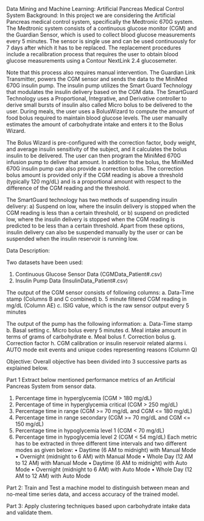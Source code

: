 Data Mining and Machine Learning: Artificial Pancreas Medical Control System
Background:
In this project we are considering the Artificial Pancreas medical control system, specifically the Medtronic 670G system. The Medtronic system consists of a continuous glucose monitor (CGM) and the Guardian Sensor, which is used to collect blood glucose measurements every 5 minutes. The sensor is single use and can be used continuously for 7 days after which it has to be replaced. The replacement procedures include a recalibration process that requires the user to obtain blood glucose measurements using a Contour NextLink 2.4 glucosemeter.

Note that this process also requires manual intervention. The Guardian Link Transmitter, powers the CGM sensor and sends the data to the MiniMed 670G insulin pump. The insulin pump utilizes the Smart Guard Technology that modulates the insulin delivery based on the CGM data. The SmartGuard Technology uses a Proportional, Integrative, and Derivative controller to derive small bursts of insulin also called Micro bolus to be delivered to the user. During meals, the user uses a BolusWizard to compute the amount of food bolus required to maintain blood glucose levels. The user manually estimates the amount of carbohydrate intake and enters it to the Bolus Wizard.

The Bolus Wizard is pre-configured with the correction factor, body weight, and average insulin sensitivity of the subject, and it calculates the bolus insulin to be delivered. The user can then program the MiniMed 670G infusion pump to deliver that amount. In addition to the bolus, the MiniMed 670G insulin pump can also provide a correction bolus. The correction bolus amount is provided only if the CGM reading is above a threshold (typically 120 mg/dL) and is a proportional amount with respect to the difference of the CGM reading and the threshold.

The SmartGuard technology has two methods of suspending insulin delivery: a) Suspend on low, where the insulin delivery is stopped when the CGM reading is less than a certain threshold, or b) suspend on predicted low, where the insulin delivery is stopped when the CGM reading is predicted to be less than a certain threshold. Apart from these options, insulin delivery can also be suspended manually by the user or can be suspended when the insulin reservoir is running low.

Data Description:

Two datasets have been used:
1.	Continuous Glucose Sensor Data (CGMData_Patient#.csv)
2.	Insulin Pump Data (InsulinData_Patient#.csv)

The output of the CGM sensor consists of following columns:
a.	Data-Time stamp (Columns B and C combined)
b.	5 minute filtered CGM reading in mg/dL (Column AE)
c.	ISIG value, which is the raw sensor output every 5 minutes

The output of the pump has the following information:
a.	Data-Time stamp
b.	Basal setting
c.	Micro bolus every 5 minutes
d.	Meal intake amount in terms of grams of carbohydrate
e.	Meal bolus
f.	Correction bolus
g.	Correction factor
h.	CGM calibration or insulin reservoir related alarms
i.	AUTO mode exit events and unique codes representing reasons (Column Q)

Objective:
Overall objective has been divided into 3 successive parts as explained below.

Part 1
Extract below mentioned performance metrics of an Artificial Pancreas System from sensor data.
1.	Percentage time in hyperglycemia (CGM > 180 mg/dL)
2.	Percentage of time in hyperglycemia critical (CGM > 250 mg/dL)
3.	Percentage time in range (CGM >= 70 mg/dL and CGM <= 180 mg/dL)
4.	Percentage time in range secondary (CGM >= 70 mg/dL and CGM <= 150 mg/dL)
5.	Percentage time in hypoglycemia level 1 (CGM < 70 mg/dL)
6.	Percentage time in hypoglycemia level 2 (CGM < 54 mg/dL)
Each metric has to be extracted in three different time intervals and two different modes as given below: 
•	Daytime (6 AM to midnight) with Manual Mode
•	Overnight (midnight to 6 AM) with Manual Mode
•	Whole Day (12 AM to 12 AM) with Manual Mode
•	Daytime (6 AM to midnight) with Auto Mode
•	Overnight (midnight to 6 AM) with Auto Mode
•	Whole Day (12 AM to 12 AM) with Auto Mode

Part 2:
Train and Test a machine model to distinguish between mean and no-meal time series data, and access accuracy of the trained model.

Part 3: 
Apply clustering techniques based upon carbohydrate intake data and validate them.

